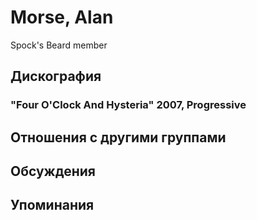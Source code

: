 # Morse, Alan

Spock's Beard member

## Дискография

### "Four O'Clock And Hysteria" 2007, Progressive




## Отношения с другими группами


## Обсуждения


## Упоминания

